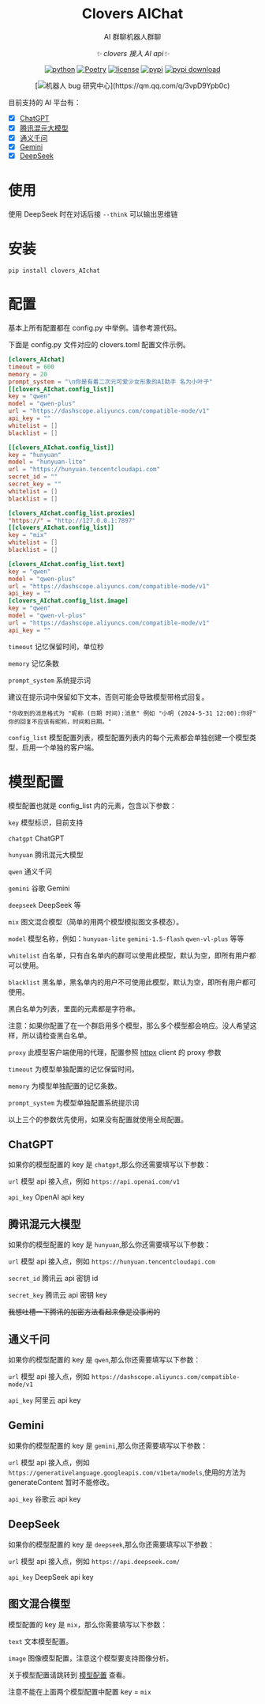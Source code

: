 <div align="center">

# Clovers AIChat

AI 群聊机器人群聊

_✨ clovers 接入 AI api✨_

[![python](https://img.shields.io/badge/python-3.12+-blue.svg)](https://www.python.org/)
[![Poetry](https://img.shields.io/endpoint?url=https://python-poetry.org/badge/v0.json)](https://python-poetry.org/)
[![license](https://img.shields.io/github/license/KarisAya/clovers_aichat.svg)](./LICENSE)
[![pypi](https://img.shields.io/pypi/v/clovers_aichat.svg)](https://pypi.python.org/pypi/clovers_aichat)
[![pypi download](https://img.shields.io/pypi/dm/clovers_aichat)](https://pypi.python.org/pypi/clovers_aichat)
<br />

[![机器人 bug 研究中心](https://img.shields.io/badge/QQ%E7%BE%A4-744751179-maroon?)](https://qm.qq.com/q/3vpD9Ypb0c)

</div>

目前支持的 AI 平台有：

- [x] [ChatGPT](https://openai.com/)
- [x] [腾讯混元大模型](https://hunyuan.tencent.com/)
- [x] [通义千问](https://tongyi.aliyun.com/)
- [x] [Gemini](https://ai.google.dev/)
- [x] [DeepSeek](https://www.deepseek.com/)

# 使用

使用 DeepSeek 时在对话后接 `--think` 可以输出思维链

# 安装

```shell
pip install clovers_AIchat
```

# 配置

基本上所有配置都在 config.py 中举例。请参考源代码。

下面是 config.py 文件对应的 clovers.toml 配置文件示例。

```toml
[clovers_AIchat]
timeout = 600
memory = 20
prompt_system = "\n你是有着二次元可爱少女形象的AI助手 名为小叶子"
[[clovers_AIchat.config_list]]
key = "qwen"
model = "qwen-plus"
url = "https://dashscope.aliyuncs.com/compatible-mode/v1"
api_key = ""
whitelist = []
blacklist = []

[[clovers_AIchat.config_list]]
key = "hunyuan"
model = "hunyuan-lite"
url = "https://hunyuan.tencentcloudapi.com"
secret_id = ""
secret_key = ""
whitelist = []
blacklist = []

[clovers_AIchat.config_list.proxies]
"https://" = "http://127.0.0.1:7897"
[[clovers_AIchat.config_list]]
key = "mix"
whitelist = []
blacklist = []

[clovers_AIchat.config_list.text]
key = "qwen"
model = "qwen-plus"
url = "https://dashscope.aliyuncs.com/compatible-mode/v1"
api_key = ""
[clovers_AIchat.config_list.image]
key = "qwen"
model = "qwen-vl-plus"
url = "https://dashscope.aliyuncs.com/compatible-mode/v1"
api_key = ""
```

`timeout` 记忆保留时间，单位秒

`memory` 记忆条数

`prompt_system` 系统提示词

建议在提示词中保留如下文本，否则可能会导致模型带格式回复。

```
"你收到的消息格式为 "昵称 (日期 时间):消息" 例如 "小明 (2024-5-31 12:00):你好" 你的回复不应该有昵称，时间和日期。"
```

`config_list` 模型配置列表，模型配置列表内的每个元素都会单独创建一个模型类型，启用一个单独的客户端。

# 模型配置

模型配置也就是 config_list 内的元素，包含以下参数：

`key` 模型标识，目前支持

`chatgpt` ChatGPT

`hunyuan` 腾讯混元大模型

`qwen` 通义千问

`gemini` 谷歌 Gemini

`deepseek` DeepSeek 等

`mix` 图文混合模型（简单的用两个模型模拟图文多模态）。

`model` 模型名称，例如：`hunyuan-lite` `gemini-1.5-flash` `qwen-vl-plus` 等等

`whitelist` 白名单，只有白名单内的群可以使用此模型，默认为空，即所有用户都可以使用。

`blacklist` 黑名单，黑名单内的用户不可使用此模型，默认为空，即所有用户都可使用。

黑白名单为列表，里面的元素都是字符串。

注意：如果你配置了在一个群启用多个模型，那么多个模型都会响应。没人希望这样，所以请检查黑白名单。

`proxy` 此模型客户端使用的代理，配置参照 [httpx](https://www.python-httpx.org/) client 的 proxy 参数

`timeout` 为模型单独配置的记忆保留时间。

`memory` 为模型单独配置的记忆条数。

`prompt_system` 为模型单独配置系统提示词

以上三个的参数优先使用，如果没有配置就使用全局配置。

## ChatGPT

如果你的模型配置的 key 是 `chatgpt`,那么你还需要填写以下参数：

`url` 模型 api 接入点，例如 `https://api.openai.com/v1`

`api_key` OpenAI api key

## 腾讯混元大模型

如果你的模型配置的 key 是 `hunyuan`,那么你还需要填写以下参数：

`url` 模型 api 接入点，例如 `https://hunyuan.tencentcloudapi.com`

`secret_id` 腾讯云 api 密钥 id

`secret_key` 腾讯云 api 密钥 key

~~我想吐槽一下腾讯的加密方法看起来像是没事闲的~~

## 通义千问

如果你的模型配置的 key 是 `qwen`,那么你还需要填写以下参数：

`url` 模型 api 接入点，例如 `https://dashscope.aliyuncs.com/compatible-mode/v1`

`api_key` 阿里云 api key

## Gemini

如果你的模型配置的 key 是 `gemini`,那么你还需要填写以下参数：

`url` 模型 api 接入点，例如 `https://generativelanguage.googleapis.com/v1beta/models`,使用的方法为 generateContent 暂时不能修改。

`api_key` 谷歌云 api key

## DeepSeek

如果你的模型配置的 key 是 `deepseek`,那么你还需要填写以下参数：

`url` 模型 api 接入点，例如 `https://api.deepseek.com/`

`api_key` DeepSeek api key

## 图文混合模型

模型配置的 key 是 `mix`，那么你需要填写以下参数：

`text` 文本模型配置。

`image` 图像模型配置，注意这个模型要支持图像分析。

关于模型配置请跳转到 [模型配置](#模型配置) 查看。

注意不能在上面两个模型配置中配置 key = `mix`
